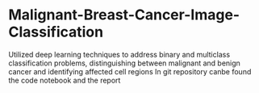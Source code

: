 # Malignant-Breast-Cancer-Image-Classification
Utilized deep learning techniques to address binary and multiclass classification problems, distinguishing between malignant and benign cancer and identifying affected cell regions
In git repository canbe found the code notebook and the report
